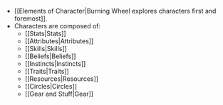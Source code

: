 - [[Elements of Character|Burning Wheel explores characters first and foremost]].
- Characters are composed of:
	- [[Stats|Stats]]
	- [[Attributes|Attributes]]
	- [[Skills|Skills]]
	- [[Beliefs|Beliefs]]
	- [[Instincts|Instincts]]
	- [[Traits|Traits]]
	- [[Resources|Resources]]
	- [[Circles|Circles]]
	- [[Gear and Stuff|Gear]]
